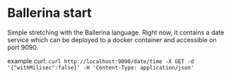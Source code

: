 # Ballerina start

Simple stretching with the Ballerina language.
Right now, it contains a date service which can be deployed to a docker container and accessible on port 9090.

example curl:
```curl http://localhost:9090/date/time -X GET -d '{"withMilisec":false}' -H 'Content-Type: application/json'```